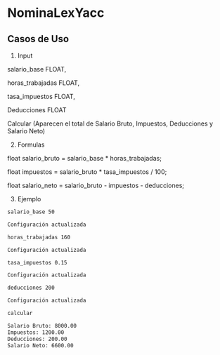 # NominaLexYacc


## Casos de Uso

1. Input

salario_base FLOAT,

horas_trabajadas FLOAT,

tasa_impuestos FLOAT,

Deducciones FLOAT

Calcular (Aparecen el total de Salario Bruto, Impuestos, Deducciones y Salario Neto)


2. Formulas

float salario_bruto = salario_base * horas_trabajadas;

float impuestos = salario_bruto * tasa_impuestos / 100; 

float salario_neto = salario_bruto - impuestos - deducciones;


3. Ejemplo

```cmd
salario_base 50

Configuración actualizada

horas_trabajadas 160

Configuración actualizada

tasa_impuestos 0.15

Configuración actualizada

deducciones 200

Configuración actualizada

calcular

Salario Bruto: 8000.00
Impuestos: 1200.00
Deducciones: 200.00
Salario Neto: 6600.00

```
